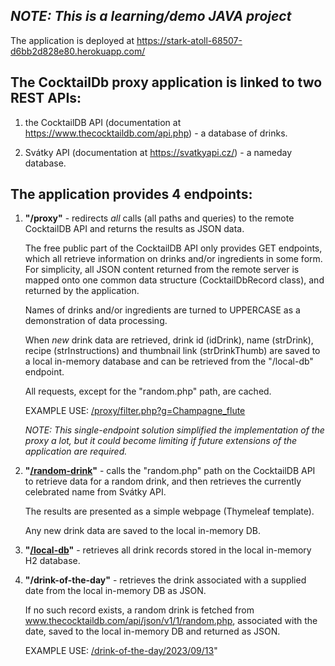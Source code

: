 ## *NOTE: This is a learning/demo JAVA project*

The application is deployed at https://stark-atoll-68507-d6bb2d828e80.herokuapp.com/

## The CocktailDb proxy application is linked to two REST APIs:

1) the CocktailDB API (documentation at https://www.thecocktaildb.com/api.php) - a database of drinks.

2) Svátky API (documentation at https://svatkyapi.cz/) - a nameday database.


## The application provides 4 endpoints:
1) **"/proxy"** - redirects *all* calls (all paths and queries) to the remote CocktailDB API and returns the results
   as JSON data.

   The free public part of the CocktailDB API only provides GET endpoints, which all retrieve information
   on drinks and/or ingredients in some form.
   For simplicity, all JSON content returned from the remote server is mapped onto one common data structure
   (CocktailDbRecord class), and returned by the application.

   Names of drinks and/or ingredients are turned to UPPERCASE as a demonstration of data processing.

   When *new* drink data are retrieved, drink id (idDrink), name (strDrink), recipe (strInstructions) and thumbnail link (strDrinkThumb) are saved to a local in-memory
   database and can be retrieved from the "/local-db" endpoint.

   All requests, except for the "random.php" path, are cached.

   EXAMPLE USE: <a href="https://stark-atoll-68507-d6bb2d828e80.herokuapp.com/proxy/filter.php?g=Champagne_flute">/proxy/filter.php?g=Champagne_flute</a>

   *NOTE: This single-endpoint solution simplified the implementation of the proxy a lot, but it could become
   limiting if future extensions of the application are required.*

2) **"<a href="https://stark-atoll-68507-d6bb2d828e80.herokuapp.com/random-drink">/random-drink</a>"** - calls the "random.php" path on the CocktailDB API to retrieve data for a random drink,
   and then retrieves the currently celebrated name from Svátky API.

   The results are presented as a simple webpage (Thymeleaf template).

   Any new drink data are saved to the local in-memory DB.

3) **"<a href="https://stark-atoll-68507-d6bb2d828e80.herokuapp.com/local-db">/local-db</a>"** - retrieves all drink records stored in the local in-memory H2 database.

4) **"/drink-of-the-day"** - retrieves the drink associated with a supplied date from the local in-memory DB as JSON.

   If no such record exists, a random drink is fetched from www.thecocktaildb.com/api/json/v1/1/random.php,
   associated with the date, saved to the local in-memory DB and returned as JSON.

   EXAMPLE USE: <a href="https://stark-atoll-68507-d6bb2d828e80.herokuapp.com/drink-of-the-day/2023/09/13">/drink-of-the-day/2023/09/13</a>"